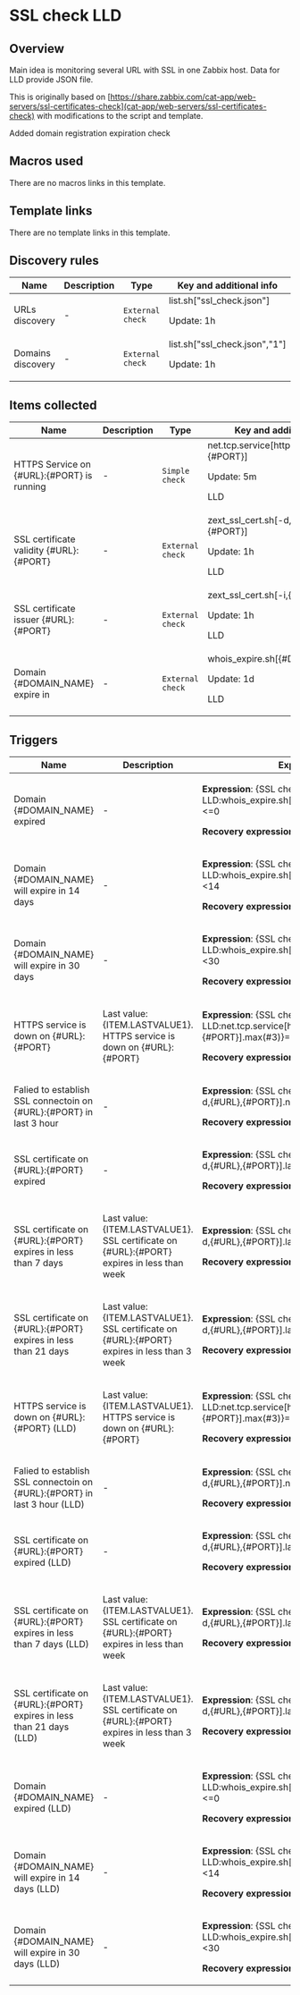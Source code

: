 # SSL check LLD

## Overview

Main idea is monitoring several URL with SSL in one Zabbix host. Data for LLD provide JSON file.


This is originally based on [https://share.zabbix.com/cat-app/web-servers/ssl-certificates-check](cat-app/web-servers/ssl-certificates-check) with modifications to the script and template.


Added domain registration expiration check



## Macros used

There are no macros links in this template.

## Template links

There are no template links in this template.

## Discovery rules

|Name|Description|Type|Key and additional info|
|----|-----------|----|----|
|URLs discovery|<p>-</p>|`External check`|list.sh["ssl_check.json"]<p>Update: 1h</p>|
|Domains discovery|<p>-</p>|`External check`|list.sh["ssl_check.json","1"]<p>Update: 1h</p>|
## Items collected

|Name|Description|Type|Key and additional info|
|----|-----------|----|----|
|HTTPS Service on {#URL}:{#PORT} is running|<p>-</p>|`Simple check`|net.tcp.service[https,{#URL},{#PORT}]<p>Update: 5m</p><p>LLD</p>|
|SSL certificate validity {#URL}:{#PORT}|<p>-</p>|`External check`|zext_ssl_cert.sh[-d,{#URL},{#PORT}]<p>Update: 1h</p><p>LLD</p>|
|SSL certificate issuer {#URL}:{#PORT}|<p>-</p>|`External check`|zext_ssl_cert.sh[-i,{#URL},{#PORT}]<p>Update: 1h</p><p>LLD</p>|
|Domain {#DOMAIN_NAME} expire in|<p>-</p>|`External check`|whois_expire.sh[{#DOMAIN_NAME}]<p>Update: 1d</p><p>LLD</p>|
## Triggers

|Name|Description|Expression|Priority|
|----|-----------|----------|--------|
|Domain {#DOMAIN_NAME} expired|<p>-</p>|<p>**Expression**: {SSL check LLD:whois_expire.sh[{#DOMAIN_NAME}].last()}<=0</p><p>**Recovery expression**: </p>|disaster|
|Domain {#DOMAIN_NAME} will expire in 14 days|<p>-</p>|<p>**Expression**: {SSL check LLD:whois_expire.sh[{#DOMAIN_NAME}].last()}<14</p><p>**Recovery expression**: </p>|high|
|Domain {#DOMAIN_NAME} will expire in 30 days|<p>-</p>|<p>**Expression**: {SSL check LLD:whois_expire.sh[{#DOMAIN_NAME}].last()}<30</p><p>**Recovery expression**: </p>|warning|
|HTTPS service is down on {#URL}:{#PORT}|<p>Last value: {ITEM.LASTVALUE1}. HTTPS service is down on {#URL}:{#PORT}</p>|<p>**Expression**: {SSL check LLD:net.tcp.service[https,{#URL},{#PORT}].max(#3)}=0</p><p>**Recovery expression**: </p>|average|
|Falied to establish SSL connectoin on {#URL}:{#PORT} in last 3 hour|<p>-</p>|<p>**Expression**: {SSL check LLD:zext_ssl_cert.sh[-d,{#URL},{#PORT}].nodata(210m)}=1</p><p>**Recovery expression**: </p>|high|
|SSL certificate on {#URL}:{#PORT} expired|<p>-</p>|<p>**Expression**: {SSL check LLD:zext_ssl_cert.sh[-d,{#URL},{#PORT}].last()}<0</p><p>**Recovery expression**: </p>|disaster|
|SSL certificate on {#URL}:{#PORT} expires in less than 7 days|<p>Last value: {ITEM.LASTVALUE1}. SSL certificate on {#URL}:{#PORT} expires in less than week</p>|<p>**Expression**: {SSL check LLD:zext_ssl_cert.sh[-d,{#URL},{#PORT}].last()}<7</p><p>**Recovery expression**: </p>|high|
|SSL certificate on {#URL}:{#PORT} expires in less than 21 days|<p>Last value: {ITEM.LASTVALUE1}. SSL certificate on {#URL}:{#PORT} expires in less than 3 week</p>|<p>**Expression**: {SSL check LLD:zext_ssl_cert.sh[-d,{#URL},{#PORT}].last()}<21</p><p>**Recovery expression**: </p>|warning|
|HTTPS service is down on {#URL}:{#PORT} (LLD)|<p>Last value: {ITEM.LASTVALUE1}. HTTPS service is down on {#URL}:{#PORT}</p>|<p>**Expression**: {SSL check LLD:net.tcp.service[https,{#URL},{#PORT}].max(#3)}=0</p><p>**Recovery expression**: </p>|average|
|Falied to establish SSL connectoin on {#URL}:{#PORT} in last 3 hour (LLD)|<p>-</p>|<p>**Expression**: {SSL check LLD:zext_ssl_cert.sh[-d,{#URL},{#PORT}].nodata(210m)}=1</p><p>**Recovery expression**: </p>|high|
|SSL certificate on {#URL}:{#PORT} expired (LLD)|<p>-</p>|<p>**Expression**: {SSL check LLD:zext_ssl_cert.sh[-d,{#URL},{#PORT}].last()}<0</p><p>**Recovery expression**: </p>|disaster|
|SSL certificate on {#URL}:{#PORT} expires in less than 7 days (LLD)|<p>Last value: {ITEM.LASTVALUE1}. SSL certificate on {#URL}:{#PORT} expires in less than week</p>|<p>**Expression**: {SSL check LLD:zext_ssl_cert.sh[-d,{#URL},{#PORT}].last()}<7</p><p>**Recovery expression**: </p>|high|
|SSL certificate on {#URL}:{#PORT} expires in less than 21 days (LLD)|<p>Last value: {ITEM.LASTVALUE1}. SSL certificate on {#URL}:{#PORT} expires in less than 3 week</p>|<p>**Expression**: {SSL check LLD:zext_ssl_cert.sh[-d,{#URL},{#PORT}].last()}<21</p><p>**Recovery expression**: </p>|warning|
|Domain {#DOMAIN_NAME} expired (LLD)|<p>-</p>|<p>**Expression**: {SSL check LLD:whois_expire.sh[{#DOMAIN_NAME}].last()}<=0</p><p>**Recovery expression**: </p>|disaster|
|Domain {#DOMAIN_NAME} will expire in 14 days (LLD)|<p>-</p>|<p>**Expression**: {SSL check LLD:whois_expire.sh[{#DOMAIN_NAME}].last()}<14</p><p>**Recovery expression**: </p>|high|
|Domain {#DOMAIN_NAME} will expire in 30 days (LLD)|<p>-</p>|<p>**Expression**: {SSL check LLD:whois_expire.sh[{#DOMAIN_NAME}].last()}<30</p><p>**Recovery expression**: </p>|warning|
